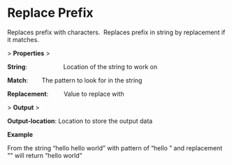 # Replace Prefix

Replaces prefix with characters.  Replaces prefix in string by replacement if it matches.

&gt; **Properties**
&gt; 

**String**:                     Location of the string to work on

**Match**:                    The pattern to look for in the string

**Replacement**:         Value to replace with

&gt; **Output**
&gt; 

**Output-location**: Location to store the output data

**Example**

From the string “hello hello world” with pattern of “hello ” and replacement "" will return “hello world”